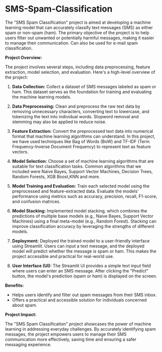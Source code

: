 # SMS-Spam-Classification


The "SMS Spam Classification" project is aimed at developing a machine learning model that can accurately classify text messages (SMS) as either spam or non-spam (ham). The primary objective of the project is to help users filter out unwanted or potentially harmful messages, making it easier to manage their communication.
Can also be used for e-mail spam classification.

**Project Overview:**

The project involves several steps, including data preprocessing, feature extraction, model selection, and evaluation. Here's a high-level overview of the project:

1. **Data Collection:**
   Collect a dataset of SMS messages labeled as spam or ham. This dataset serves as the foundation for training and evaluating the machine learning models.

2. **Data Preprocessing:**
   Clean and preprocess the raw text data by removing unnecessary characters, converting text to lowercase, and tokenizing the text into individual words. Stopword removal and stemming may also be applied to reduce noise.

3. **Feature Extraction:**
   Convert the preprocessed text data into numerical format that machine learning algorithms can understand. In this project, we have used techniques like Bag of Words (BoW) and TF-IDF (Term Frequency-Inverse Document Frequency) to represent text as feature vectors.

4. **Model Selection:**
   Choose a set of machine learning algorithms that are suitable for text classification tasks. Common algorithms that we included were Naive Bayes, Support Vector Machines, Decision Trees, Random Forests, XGB Boost,KNN and more. 

5. **Model Training and Evaluation:**
   Train each selected model using the preprocessed and feature-extracted data. Evaluate the models' performance using metrics such as accuracy, precision, recall, F1-score, and confusion matrices. 

6. **Model Stacking:**
   Implemented model stacking, which combines the predictions of multiple base models (e.g., Naive Bayes, Support Vector Machines) using a final meta-model (e.g., Random Forest). Stacking can improve classification accuracy by leveraging the strengths of different models.

7. **Deployment:**
   Deployed the trained model to a user-friendly interface using Streamlit. Users can input a text message, and the deployed model will predict whether the message is spam or ham. This makes the project accessible and practical for real-world use.

8. **User Interface (UI):**
   The Streamlit UI provides a simple text input field where users can enter an SMS message. After clicking the "Predict" button, the model's prediction (spam or ham) is displayed on the screen.

**Benefits:**

- Helps users identify and filter out spam messages from their SMS inbox.
- Offers a practical and accessible solution for individuals concerned about spam.


**Project Impact:**

The "SMS Spam Classification" project showcases the power of machine learning in addressing everyday challenges. By accurately identifying spam messages, the project empowers users to manage their SMS communication more effectively, saving time and ensuring a safer messaging experience. 
